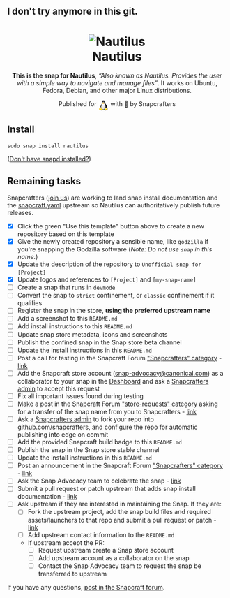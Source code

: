 ## I don't try anymore in this git.

<h1 align="center">
  <img src="https://wiki.gnome.org/Apps/Files/Header?action=AttachFile&do=get&target=logo.png" alt="Nautilus">
  <br />
  Nautilus
</h1>

<p align="center"><b>This is the snap for Nautilus</b>, <i>“Also known as Nautilus. Provides the user with a simple way to navigate and manage files”</i>. It works on Ubuntu, Fedora, Debian, and other major Linux
distributions.</p>

<!-- Uncomment and modify this when you are provided a build status badge
<p align="center">
<a href="https://snapcraft.io/nautilus">
  <img alt="enpass" src="https://snapcraft.io/nautilus/badge.svg" />
</a>
<a href="https://snapcraft.io/nautilus">
  <img alt="enpass" src="https://snapcraft.io/nautilus/trending.svg?name=0" />
</a>
</p>
-->

<!-- Uncomment and modify this when you have a screenshot
![nautilus](screenshot.png?raw=true "nautilus")
-->

<p align="center">Published for <img src="https://raw.githubusercontent.com/anythingcodes/slack-emoji-for-techies/gh-pages/emoji/tux.png" align="top" width="24" /> with 💝 by Snapcrafters</p>

## Install

    sudo snap install nautilus

<!-- Uncomment and modify this when your snap is available on the store
[![Get it from the Snap Store](https://snapcraft.io/static/images/badges/en/snap-store-white.svg)](https://snapcraft.io/nautilus)
-->

([Don't have snapd installed?](https://snapcraft.io/docs/core/install))

## Remaining tasks
<!-- Uncomment and modify this when you have a screenshot
![nautilus](screenshot.png?raw=true "nautilus")
-->

Snapcrafters ([join us](https://forum.snapcraft.io/t/snapcrafters-reboot/24625)) are working to land snap install documentation and the [snapcraft.yaml](https://github.com/snapcrafters/fork-and-rename-me/blob/master/snap/snapcraft.yaml) upstream so Nautilus can authoritatively publish future releases.

  - [x] Click the green "Use this template" button above to create a new repository based on this template
  - [x] Give the newly created repository a sensible name, like `godzilla` if you're snapping the Godzilla software (*Note: Do not use `snap` in this name.*)
  - [x] Update the description of the repository to `Unofficial snap for [Project]`
  - [x] Update logos and references to `[Project]` and `[my-snap-name]`
  - [ ] Create a snap that runs in `devmode`
  - [ ] Convert the snap to `strict` confinement, or `classic` confinement if it qualifies
  - [ ] Register the snap in the store, **using the preferred upstream name**
  - [ ] Add a screenshot to this `README.md`
  - [ ] Add install instructions to this `README.md`
  - [ ] Update snap store metadata, icons and screenshots
  - [ ] Publish the confined snap in the Snap store beta channel
  - [ ] Update the install instructions in this `README.md`
  - [ ] Post a call for testing in the Snapcraft Forum ["Snapcrafters" category](https://forum.snapcraft.io/c/snapcrafters/23) - [link]()
  - [ ] Add the Snapcraft store account (snap-advocacy@canonical.com) as a collaborator to your snap in the [Dashboard](https://dashboard.snapcraft.io) and ask a [Snapcrafters admin](https://github.com/orgs/snapcrafters/people?query=%20role%3Aowner) to accept this request
  - [ ] Fix all important issues found during testing
  - [ ] Make a post in the Snapcraft Forum ["store-requests" category](https://forum.snapcraft.io/c/store-requests/19) asking for a transfer of the snap name from you to Snapcrafters - [link]()
  - [ ] Ask a [Snapcrafters admin](https://github.com/orgs/snapcrafters/people?query=%20role%3Aowner) to fork your repo into github.com/snapcrafters, and configure the repo for automatic publishing into edge on commit
  - [ ] Add the provided Snapcraft build badge to this `README.md`
  - [ ] Publish the snap in the Snap store stable channel
  - [ ] Update the install instructions in this `README.md`
  - [ ] Post an announcement in the Snapcraft Forum ["Snapcrafters" category](https://forum.snapcraft.io/c/snapcrafters/23) - [link]()
  - [ ] Ask the Snap Advocacy team to celebrate the snap - [link]()
  - [ ] Submit a pull request or patch upstream that adds snap install documentation - [link]()
  - [ ] Ask upstream if they are interested in maintaining the Snap. If they are:
    - [ ] Fork the upstream project, add the snap build files and required assets/launchers to that repo and submit a pull request or patch - [link]()
    - [ ] Add upstream contact information to the `README.md`
    - If upstream accept the PR:
      - [ ] Request upstream create a Snap store account
      - [ ] Add upstream account as a collaborator on the snap
      - [ ] Contact the Snap Advocacy team to request the snap be transferred to upstream

If you have any questions, [post in the Snapcraft forum](https://forum.snapcraft.io).

<!--
## The Snapcrafters

| [![Ling Hengqian](https://avatars.githubusercontent.com/u/20187731?v=4)](https://github.com/linghengqian/) |
| :---: |
| [Ling Hengqian](https://github.com/linghengqian/) |
--> 

<!-- Uncomment and modify this when you have upstream contacts
## Upstream

| [![Upstream Name](https://gravatar.com/avatar/bc0bced65e963eb5c3a16cab8b004431?s=128)](https://github.com/upstreamname) |
| :---: |
| [Upstream Name](https://github.com/upstreamname) |
-->
